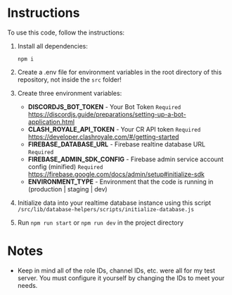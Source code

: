 # Instructions

To use this code, follow the instructions:

1) Install all dependencies:

    `npm i`

2) Create a .env file for environment variables in the root directory of this repository, not inside the `src` folder!

3) Create three environment variables:
    - **DISCORDJS_BOT_TOKEN** - Your Bot Token `Required` https://discordjs.guide/preparations/setting-up-a-bot-application.html
    - **CLASH_ROYALE_API_TOKEN** - Your CR API token `Required` https://developer.clashroyale.com/#/getting-started
    - **FIREBASE_DATABASE_URL** - Firebase realtine database URL `Required`
    - **FIREBASE_ADMIN_SDK_CONFIG** - Firebase admin service account config (minified) `Required` https://firebase.google.com/docs/admin/setup#initialize-sdk
    - **ENVIRONMENT_TYPE** - Environment that the code is running in (production | staging | dev)

4) Initialize data into your realtime database instance using this script `/src/lib/database-helpers/scripts/initialize-database.js`

5) Run `npm run start` or `npm run dev` in the project directory

# Notes

- Keep in mind all of the role IDs, channel IDs, etc. were all for my test server. You must configure it yourself by changing the IDs to meet your needs.

